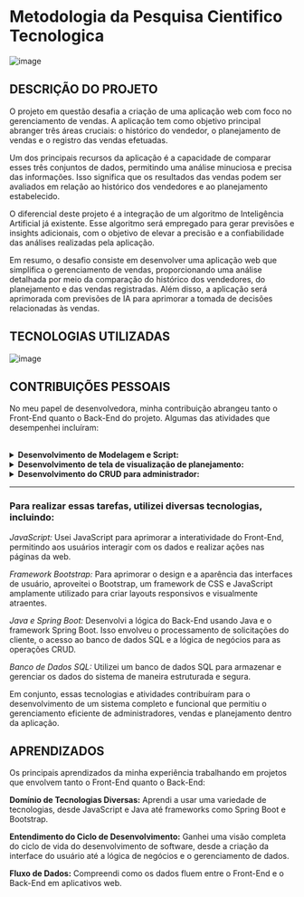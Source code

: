 # Metodologia da Pesquisa Cientifico Tecnologica

![image](https://github.com/larissasouz/Bertoti/assets/102266928/a40ad081-cf92-4932-8035-a582fa4d0e00)


## DESCRIÇÃO DO PROJETO
O projeto em questão desafia a criação de uma aplicação web com foco no gerenciamento de vendas. A aplicação tem como objetivo principal abranger três áreas cruciais: o histórico do vendedor, o planejamento de vendas e o registro das vendas efetuadas.

Um dos principais recursos da aplicação é a capacidade de comparar esses três conjuntos de dados, permitindo uma análise minuciosa e precisa das informações. Isso significa que os resultados das vendas podem ser avaliados em relação ao histórico dos vendedores e ao planejamento estabelecido.

O diferencial deste projeto é a integração de um algoritmo de Inteligência Artificial já existente. Esse algoritmo será empregado para gerar previsões e insights adicionais, com o objetivo de elevar a precisão e a confiabilidade das análises realizadas pela aplicação.

Em resumo, o desafio consiste em desenvolver uma aplicação web que simplifica o gerenciamento de vendas, proporcionando uma análise detalhada por meio da comparação do histórico dos vendedores, do planejamento e das vendas registradas. Além disso, a aplicação será aprimorada com previsões de IA para aprimorar a tomada de decisões relacionadas às vendas.

## TECNOLOGIAS UTILIZADAS

![image](https://github.com/larissasouz/Bertoti/assets/102266928/27dcc3bc-1708-4d58-97c1-11b31ff9af77)


## CONTRIBUIÇÕES PESSOAIS
No meu papel de desenvolvedora, minha contribuição abrangeu tanto o Front-End quanto o Back-End do projeto. Algumas das atividades que desempenhei incluíram:<br>
<br>
<details> 
<summary><b>Desenvolvimento de Modelagem e Script: </b></summary>

Criei a modelagem de banco de dados e desenvolvi o script para criação das tabelas com suas chaves primárias e atributos. <br>
![image](https://github.com/larissasouz/Bertoti/assets/102266928/6dffb1eb-bafb-4e60-a736-c9afe1dc8e9e)
</details>

<details>
<summary><b>Desenvolvimento de tela de visualização de planejamento: </b></summary><br>
Projetei e implementei uma interface de usuário que permitia a visualização de informações de planejamento. Isso ajudou a organizar e acompanhar o planejamento de atividades ou tarefas relevantes para o sistema.<br>
 
![image](https://github.com/larissasouz/Bertoti/assets/102266928/084af6a5-c709-45cb-a7ac-b2cddf26df76) <br>
O código acima fornece a estrutura básica para exibir informações de planejamento em uma tabela, juntamente com uma imagem e um formulário <br>

![image](https://github.com/larissasouz/Bertoti/assets/102266928/4302cf92-6289-41fb-9c2e-e7aca7733264) <br>
Neste código, um método é mapeado para lidar com solicitações HTTP GET em uma aplicação Spring Boot. Ele busca dados de planejamento de algum serviço, converte esses dados para um formato específico usando um conversor e retorna essa informação como uma resposta HTTP com status 200 e o corpo contendo a lista de objetos convertidos. Este padrão é comum em APIs RESTful, onde a resposta é estruturada de acordo com o modelo de dados desejado para ser consumido pelos clientes.

</details>

<details>
<summary><b> Desenvolvimento do CRUD para administrador: </b></summary><br>
Criei as operações básicas de CRUD (Create, Read, Update e Delete) para gerenciar informações de administradores no sistema. Isso permitiu a criação, leitura, atualização e exclusão de dados relacionados aos administradores.<br>
O código abaixo representa um endpoint de uma API que permite salvar administradores, desde que o e-mail do administrador não esteja em uso. Se o e-mail estiver em uso, ele retornará um erro de conflito (status 409), caso contrário, retornará uma resposta de sucesso (status 201) com o objeto do administrador recém-salvo no corpo da resposta.
 
![image](https://github.com/larissasouz/Bertoti/assets/102266928/b9a812bc-9a7c-4886-9b0e-8670da256d74)

</details>

------------------------------------------------------------------------------------

### Para realizar essas tarefas, utilizei diversas tecnologias, incluindo:

<i>JavaScript:</i> Usei JavaScript para aprimorar a interatividade do Front-End, permitindo aos usuários interagir com os dados e realizar ações nas páginas da web.

<i>Framework Bootstrap:</i> Para aprimorar o design e a aparência das interfaces de usuário, aproveitei o Bootstrap, um framework de CSS e JavaScript amplamente utilizado para criar layouts responsivos e visualmente atraentes.

<i>Java e Spring Boot:</i> Desenvolvi a lógica do Back-End usando Java e o framework Spring Boot. Isso envolveu o processamento de solicitações do cliente, o acesso ao banco de dados SQL e a lógica de negócios para as operações CRUD.

<i>Banco de Dados SQL:</i> Utilizei um banco de dados SQL para armazenar e gerenciar os dados do sistema de maneira estruturada e segura.

Em conjunto, essas tecnologias e atividades contribuíram para o desenvolvimento de um sistema completo e funcional que permitiu o gerenciamento eficiente de administradores, vendas e planejamento dentro da aplicação.

## APRENDIZADOS
Os principais aprendizados da minha experiência trabalhando em projetos que envolvem tanto o Front-End quanto o Back-End: <br>

<b>Domínio de Tecnologias Diversas:</b> Aprendi a usar uma variedade de tecnologias, desde JavaScript e Java até frameworks como Spring Boot e Bootstrap.<br>

<b>Entendimento do Ciclo de Desenvolvimento:</b> Ganhei uma visão completa do ciclo de vida do desenvolvimento de software, desde a criação da interface do usuário até a lógica de negócios e o gerenciamento de dados.<br>

<b>Fluxo de Dados:</b> Compreendi como os dados fluem entre o Front-End e o Back-End em aplicativos web.<br>
